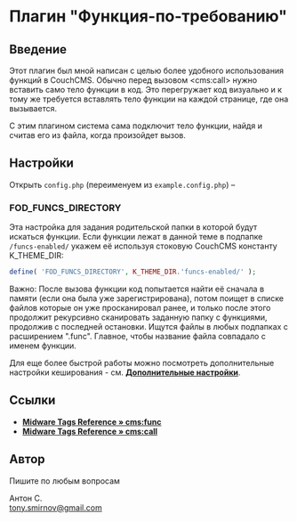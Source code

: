 # Плагин "Функция-по-требованию"

## Введение

Этот плагин был мной написан с целью более удобного использования функций в CouchCMS. Обычно перед вызовом &lt;cms:call&gt; нужно вставить само тело функции в код. Это перегружает код визуально и к тому же требуется вставлять тело функции на каждой странице, где она вызывается.

С этим плагином система сама подключит тело функции, найдя и считав его из файла, когда произойдет вызов.

## Настройки

Открыть `config.php` (переименуем из `example.config.php`) –

### FOD_FUNCS_DIRECTORY

Эта настройка для задания родительской папки в которой будут искаться функции. Если функции лежат в данной теме в подпапке `/funcs-enabled/` укажем её используя стоковую CouchCMS константу K_THEME_DIR:

```php
define( 'FOD_FUNCS_DIRECTORY', K_THEME_DIR.'funcs-enabled/' );
```

Важно: После вызова функции код попытается найти её сначала в памяти (если она была уже зарегистрирована), потом поищет в списке файлов которые он уже просканировал ранее, и только после этого продолжит рекурсивно сканировать заданную папку с функциями, продолжив с последней остановки. Ищутся файлы в любых подпапках с расширением ".func". Главное, чтобы название файла совпадало с именем функции.

Для еще более быстрой работы можно посмотреть дополнительные настройки кеширования - см. [**Дополнительные настройки**](ЧИТАЙ-конфиг.md).

## Ссылки

* [**Midware Tags Reference » cms:func**](https://github.com/trendoman/Midware/tree/main/tags-reference/func.md)
* [**Midware Tags Reference » cms:call**](https://github.com/trendoman/Midware/tree/main/tags-reference/call.md)

## Автор

Пишите по любым вопросам

Антон С.\
tony.smirnov@gmail.com

